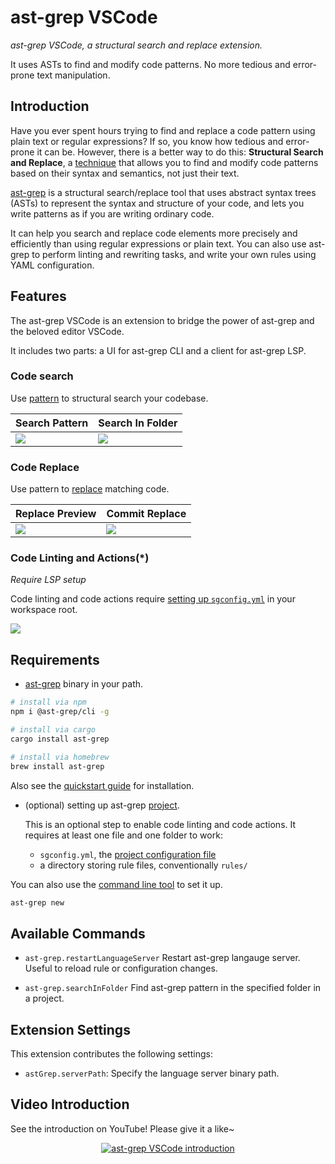 # ast-grep VSCode

_ast-grep VSCode, a structural search and replace extension._

It uses ASTs to find and modify code patterns. No more tedious and error-prone text manipulation.

## Introduction

Have you ever spent hours trying to find and replace a code pattern using plain text or regular expressions? If so, you know how tedious and error-prone it can be. However, there is a better way to do this: **Structural Search and Replace**, a [technique](https://www.jetbrains.com/help/idea/structural-search-and-replace.html) that allows you to find and modify code patterns based on their syntax and semantics, not just their text.

[ast-grep](https://ast-grep.github.io/) is a structural search/replace tool that uses abstract syntax trees (ASTs) to represent the syntax and structure of your code, and lets you write patterns as if you are writing ordinary code.

It can help you search and replace code elements more precisely and efficiently than using regular expressions or plain text. You can also use ast-grep to perform linting and rewriting tasks, and write your own rules using YAML configuration.

## Features

The ast-grep VSCode is an extension to bridge the power of ast-grep and the beloved editor VSCode.

It includes two parts: a UI for ast-grep CLI and a client for ast-grep LSP.

### Code search

Use [pattern](https://ast-grep.github.io/guide/pattern-syntax.html) to structural search your codebase.

|Search Pattern|Search In Folder|
|--|--|
|<img src="https://github.com/ast-grep/ast-grep-vscode/blob/main/readme/search-pattern.png?raw=true">|<img src="https://github.com/ast-grep/ast-grep-vscode/blob/main/readme/search-in-folder.png?raw=true">|

### Code Replace

Use pattern to [replace](https://ast-grep.github.io/guide/rewrite-code.html) matching code.

|Replace Preview|Commit Replace|
|--|--|
|<img src="https://github.com/ast-grep/ast-grep-vscode/blob/main/readme/replace.png?raw=true">|<img src="https://github.com/ast-grep/ast-grep-vscode/blob/main/readme/commit-replace.png?raw=true">|

### Code Linting and Actions(\*)
*Require LSP setup*

Code linting and code actions require [setting up `sgconfig.yml`](https://ast-grep.github.io/guide/scan-project.html) in your workspace root.

<img src="https://github.com/ast-grep/ast-grep-vscode/blob/main/readme/linter.png?raw=true">

## Requirements

- [ast-grep](https://ast-grep.github.io/) binary in your path.

```bash
# install via npm
npm i @ast-grep/cli -g

# install via cargo
cargo install ast-grep

# install via homebrew
brew install ast-grep
```

Also see the [quickstart guide](https://ast-grep.github.io/guide/quick-start.html) for installation.

- (optional) setting up ast-grep [project](https://ast-grep.github.io/guide/scan-project.html).

  This is an optional step to enable code linting and code actions. It requires at least one file and one folder to work:

  - `sgconfig.yml`, the [project configuration file](https://ast-grep.github.io/reference/sgconfig.html)
  - a directory storing rule files, conventionally `rules/`

You can also use the [command line tool](https://ast-grep.github.io/reference/cli/new.html) to set it up.

```bash
ast-grep new
```

## Available Commands

- `ast-grep.restartLanguageServer`
  Restart ast-grep langauge server. Useful to reload rule or configuration changes.

- `ast-grep.searchInFolder`
  Find ast-grep pattern in the specified folder in a project.

## Extension Settings

This extension contributes the following settings:

- `astGrep.serverPath`: Specify the language server binary path.

## Video Introduction

See the introduction on YouTube! Please give it a like~

<div align="center">
  <a href="https://www.youtube.com/watch?v=1ZM4RfIvWKc" target="_blank">
   <img src="https://github.com/ast-grep/ast-grep-vscode/assets/2883231/62face2b-3ee4-4f70-b1e0-4a922471794d" alt="ast-grep VSCode introduction"/>    
  </a>
</div>
